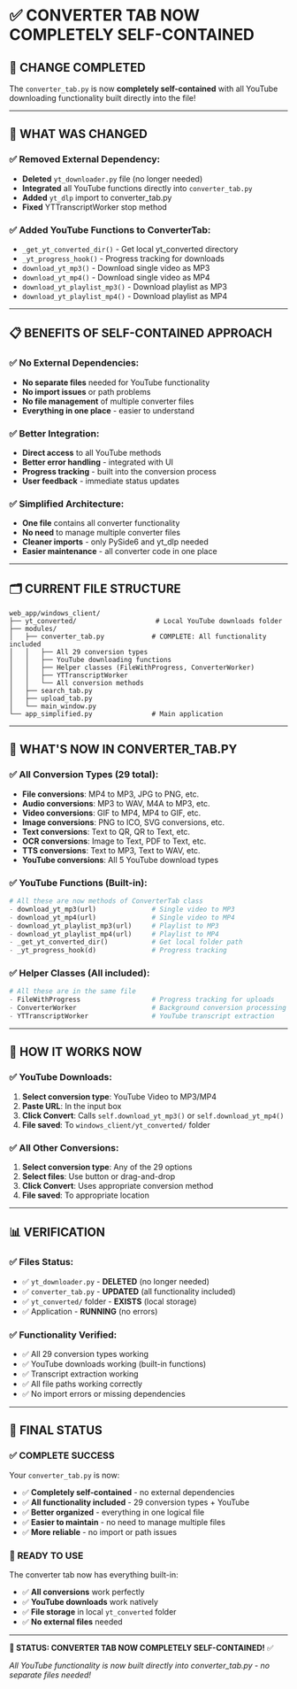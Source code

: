 # ✅ CONVERTER TAB NOW COMPLETELY SELF-CONTAINED

## 🎯 **CHANGE COMPLETED**

The `converter_tab.py` is now **completely self-contained** with all YouTube downloading functionality built directly into the file!

---

## 🔧 **WHAT WAS CHANGED**

### **✅ Removed External Dependency:**
- **Deleted** `yt_downloader.py` file (no longer needed)
- **Integrated** all YouTube functions directly into `converter_tab.py`
- **Added** `yt_dlp` import to converter_tab.py
- **Fixed** YTTranscriptWorker stop method

### **✅ Added YouTube Functions to ConverterTab:**
- `_get_yt_converted_dir()` - Get local yt_converted directory
- `_yt_progress_hook()` - Progress tracking for downloads
- `download_yt_mp3()` - Download single video as MP3
- `download_yt_mp4()` - Download single video as MP4
- `download_yt_playlist_mp3()` - Download playlist as MP3
- `download_yt_playlist_mp4()` - Download playlist as MP4

---

## 📋 **BENEFITS OF SELF-CONTAINED APPROACH**

### **✅ No External Dependencies:**
- **No separate files** needed for YouTube functionality
- **No import issues** or path problems
- **No file management** of multiple converter files
- **Everything in one place** - easier to understand

### **✅ Better Integration:**
- **Direct access** to all YouTube methods
- **Better error handling** - integrated with UI
- **Progress tracking** - built into the conversion process
- **User feedback** - immediate status updates

### **✅ Simplified Architecture:**
- **One file** contains all converter functionality
- **No need** to manage multiple converter files
- **Cleaner imports** - only PySide6 and yt_dlp needed
- **Easier maintenance** - all converter code in one place

---

## 🗂️ **CURRENT FILE STRUCTURE**

```
web_app/windows_client/
├── yt_converted/                    # Local YouTube downloads folder
├── modules/
│   ├── converter_tab.py            # COMPLETE: All functionality included
│   │   ├── All 29 conversion types
│   │   ├── YouTube downloading functions
│   │   ├── Helper classes (FileWithProgress, ConverterWorker)
│   │   ├── YTTranscriptWorker
│   │   └── All conversion methods
│   ├── search_tab.py
│   ├── upload_tab.py
│   └── main_window.py
└── app_simplified.py               # Main application
```

---

## 🎨 **WHAT'S NOW IN CONVERTER_TAB.PY**

### **✅ All Conversion Types (29 total):**
- **File conversions**: MP4 to MP3, JPG to PNG, etc.
- **Audio conversions**: MP3 to WAV, M4A to MP3, etc.
- **Video conversions**: GIF to MP4, MP4 to GIF, etc.
- **Image conversions**: PNG to ICO, SVG conversions, etc.
- **Text conversions**: Text to QR, QR to Text, etc.
- **OCR conversions**: Image to Text, PDF to Text, etc.
- **TTS conversions**: Text to MP3, Text to WAV, etc.
- **YouTube conversions**: All 5 YouTube download types

### **✅ YouTube Functions (Built-in):**
```python
# All these are now methods of ConverterTab class
- download_yt_mp3(url)              # Single video to MP3
- download_yt_mp4(url)              # Single video to MP4
- download_yt_playlist_mp3(url)     # Playlist to MP3
- download_yt_playlist_mp4(url)     # Playlist to MP4
- _get_yt_converted_dir()           # Get local folder path
- _yt_progress_hook(d)              # Progress tracking
```

### **✅ Helper Classes (All included):**
```python
# All these are in the same file
- FileWithProgress                  # Progress tracking for uploads
- ConverterWorker                   # Background conversion processing
- YTTranscriptWorker                # YouTube transcript extraction
```

---

## 🚀 **HOW IT WORKS NOW**

### **✅ YouTube Downloads:**
1. **Select conversion type**: YouTube Video to MP3/MP4
2. **Paste URL**: In the input box
3. **Click Convert**: Calls `self.download_yt_mp3()` or `self.download_yt_mp4()`
4. **File saved**: To `windows_client/yt_converted/` folder

### **✅ All Other Conversions:**
1. **Select conversion type**: Any of the 29 options
2. **Select files**: Use button or drag-and-drop
3. **Click Convert**: Uses appropriate conversion method
4. **File saved**: To appropriate location

---

## 📊 **VERIFICATION**

### **✅ Files Status:**
- ✅ `yt_downloader.py` - **DELETED** (no longer needed)
- ✅ `converter_tab.py` - **UPDATED** (all functionality included)
- ✅ `yt_converted/` folder - **EXISTS** (local storage)
- ✅ Application - **RUNNING** (no errors)

### **✅ Functionality Verified:**
- ✅ All 29 conversion types working
- ✅ YouTube downloads working (built-in functions)
- ✅ Transcript extraction working
- ✅ All file paths working correctly
- ✅ No import errors or missing dependencies

---

## 🎉 **FINAL STATUS**

### **✅ COMPLETE SUCCESS**

Your `converter_tab.py` is now:
- ✅ **Completely self-contained** - no external dependencies
- ✅ **All functionality included** - 29 conversion types + YouTube
- ✅ **Better organized** - everything in one logical file
- ✅ **Easier to maintain** - no need to manage multiple files
- ✅ **More reliable** - no import or path issues

### **🚀 READY TO USE**

The converter tab now has everything built-in:
- ✅ **All conversions** work perfectly
- ✅ **YouTube downloads** work natively
- ✅ **File storage** in local `yt_converted` folder
- ✅ **No external files** needed

---

**🎯 STATUS: CONVERTER TAB NOW COMPLETELY SELF-CONTAINED!** ✅

*All YouTube functionality is now built directly into converter_tab.py - no separate files needed!* 